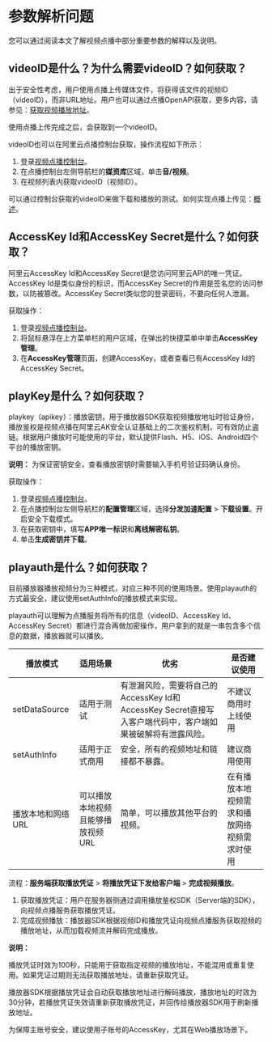 # 参数解析问题

您可以通过阅读本文了解视频点播中部分重要参数的解释以及说明。

## videoID是什么？为什么需要videoID？如何获取？

出于安全性考虑，用户使用点播上传媒体文件，将获得该文件的视频ID（videoID），而非URL地址。用户也可以通过点播OpenAPI获取，更多内容，请参见：[获取视频播放地址](/intl.zh-CN/服务端API/音视频播放/获取视频播放地址.md)。

使用点播上传完成之后，会获取到一个videoID。

videoID也可以在阿里云点播控制台获取，操作流程如下所示：

1.  登录[视频点播控制台](https://vod.console.aliyun.com/)。
2.  在点播控制台左侧导航栏的**媒资库**区域，单击**音/视频**。
3.  在视频列表内获取videoID（视频ID）。

可以通过控制台获取的videoID来做下载和播放的测试。如何实现点播上传见：[概述](/intl.zh-CN/上传SDK/概述.md)。

## AccessKey Id和AccessKey Secret是什么？如何获取？

阿里云AccessKey Id和AccessKey Secret是您访问阿里云API的唯一凭证。AccessKey Id是类似身份的标识，而AccessKey Secret的作用是签名您的访问参数，以防被篡改。AccessKey Secret类似您的登录密码，不要向任何人泄漏。

获取操作：

1.  登录[视频点播控制台](https://vod.console.aliyun.com/)。
2.  将鼠标悬浮在上方菜单栏的用户区域，在弹出的快捷菜单中单击**AccessKey管理**。
3.  在**AccessKey管理**页面，创建AccessKey，或者查看已有AccessKey Id的AccessKey Secret。

## playKey是什么？如何获取？

playkey（apikey）：播放密钥，用于播放器SDK获取视频播放地址时验证身份，播放鉴权是视频点播在阿里云AK安全认证基础上的二次鉴权机制，可有效防止盗链。根据用户播放时可能使用的平台，默认提供Flash、H5、iOS、Android四个平台的播放密钥。

**说明：** 为保证密钥安全，查看播放密钥时需要输入手机号验证码确认身份。

获取操作：

1.  登录[视频点播控制台](https://vod.console.aliyun.com/)。
2.  在点播控制台左侧导航栏的**配置管理**区域，选择**分发加速配置** \> **下载设置**。开启安全下载模式。
3.  在获取密钥中，填写**APP唯一标识**和**离线解密私钥**。
4.  单击**生成密钥并下载**。

## playauth是什么？如何获取？

目前播放器播放视频分为三种模式，对应三种不同的使用场景。使用playauth的方式最安全，建议使用setAuthInfo的播放模式来实现。

playauth可以理解为点播服务将所有的信息（videoID、AccessKey Id、AccessKey Secret）都进行混合再做加密操作，用户拿到的就是一串包含多个信息的数据，播放器就可以播放。

|播放模式|适用场景|优劣|是否建议使用|
|----|----|--|------|
|setDataSource|适用于测试|有泄漏风险，需要将自己的AccessKey Id和AccessKey Secret直接写入客户端代码中，客户端如果被破解将有泄露风险。|不建议商用时上线使用|
|setAuthInfo|适用于正式商用|安全，所有的视频地址和链接都不暴露。|建议商用使用|
|播放本地和网络URL|可以播放本地视频且能够播放视频URL|简单，可以播放其他平台的视频。|在有播放本地视频需求和播放网络视频需求时使用|

流程：**服务端获取播放凭证** \> **将播放凭证下发给客户端** \> **完成视频播放**。

1.  获取播放凭证：用户在服务器侧通过调用播放鉴权SDK（Server端的SDK），向视频点播服务获取播放凭证。
2.  完成视频播放：播放器SDK根据视频ID和播放凭证向视频点播服务获取视频的播放地址，从而加载视频流并解码完成播放。

**说明：**

播放凭证时效为100秒，只能用于获取指定视频的播放地址，不能混用或重复使用。如果凭证过期则无法获取播放地址，请重新获取凭证。

播放器SDK根据播放凭证会自动获取播放地址进行解码播放，播放地址的时效为30分钟，若播放凭证失效请重新获取播放凭证，并回传给播放器SDK用于刷新播放地址。

为保障主账号安全，建议使用子账号的AccessKey，尤其在Web播放场景下。


